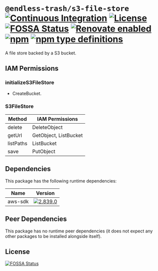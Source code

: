 # `@endless-trash/s3-file-store` [![Continuous Integration](https://github.com/jameswilddev/endless-trash/workflows/Continuous%20Integration/badge.svg)](https://github.com/jameswilddev/endless-trash/actions) [![License](https://img.shields.io/github/license/jameswilddev/endless-trash.svg)](https://github.com/jameswilddev/endless-trash/blob/master/license) [![FOSSA Status](https://app.fossa.io/api/projects/git%2Bgithub.com%2Fjameswilddev%2Fendless-trash.svg?type=shield)](https://app.fossa.io/projects/git%2Bgithub.com%2Fjameswilddev%2Fendless-trash?ref=badge_shield) [![Renovate enabled](https://img.shields.io/badge/renovate-enabled-brightgreen.svg)](https://renovatebot.com/) [![npm](https://img.shields.io/npm/v/@endless-trash/s3-file-store.svg)](https://www.npmjs.com/package/@endless-trash/s3-file-store) [![npm type definitions](https://img.shields.io/npm/types/@endless-trash/s3-file-store.svg)](https://www.npmjs.com/package/@endless-trash/s3-file-store)

A file store backed by a S3 bucket.

## IAM Permissions

### initializeS3FileStore

- CreateBucket.

### S3FileStore

| Method    | IAM Permissions       |
| --------- | --------------------- |
| delete    | DeleteObject          |
| getUrl    | GetObject, ListBucket |
| listPaths | ListBucket            |
| save      | PutObject             |

## Dependencies

This package has the following runtime dependencies:

Name    | Version                                                                                      
------- | ---------------------------------------------------------------------------------------------
aws-sdk | [![2.839.0](https://img.shields.io/npm/v/aws-sdk.svg)](https://www.npmjs.com/package/aws-sdk)

## Peer Dependencies

This package has no runtime peer dependencies (it does not expect any other packages to be installed alongside itself).

## License

[![FOSSA Status](https://app.fossa.io/api/projects/git%2Bgithub.com%2Fjameswilddev%2Fendless-trash.svg?type=large)](https://app.fossa.io/projects/git%2Bgithub.com%2Fjameswilddev%2Fendless-trash?ref=badge_large)
